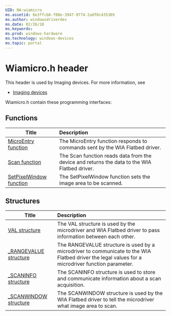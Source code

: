 ```yaml
---
UID: NA:wiamicro
ms.assetid: 6e3ffcb6-f08e-3947-9774-2adf8c435369
ms.author: windowsdriverdev
ms.date: 02/26/18
ms.keywords: 
ms.prod: windows-hardware
ms.technology: windows-devices
ms.topic: portal
---
```


# Wiamicro.h header



This header is used by Imaging devices. For more information, see
- [Imaging devices](../_image/index.md)

Wiamicro.h contain these programming interfaces:


## Functions

| Title   | Description   |
| ---- |:---- |
| [MicroEntry function](nf-wiamicro-microentry.md) | The MicroEntry function responds to commands sent by the WIA Flatbed driver. |
| [Scan function](nf-wiamicro-scan.md) | The Scan function reads data from the device and returns the data to the WIA Flatbed driver. |
| [SetPixelWindow function](nf-wiamicro-setpixelwindow.md) | The SetPixelWindow function sets the image area to be scanned. |

## Structures

| Title   | Description   |
| ---- |:---- |
| [VAL structure](ns-wiamicro-val.md) | The VAL structure is used by the microdriver and WIA Flatbed driver to pass information between each other. |
| [_RANGEVALUE structure](ns-wiamicro-_rangevalue.md) | The RANGEVALUE structure is used by a microdriver to communicate to the WIA Flatbed driver the legal values for a microdriver function parameter. |
| [_SCANINFO structure](ns-wiamicro-_scaninfo.md) | The SCANINFO structure is used to store and communicate information about a scan acquisition. |
| [_SCANWINDOW structure](ns-wiamicro-_scanwindow.md) | The SCANWINDOW structure is used by the WIA Flatbed driver to tell the microdriver what image area to scan. |
